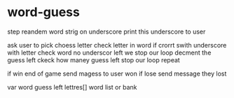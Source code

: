 # word-guess
step reandem word
strig on underscore
print this underscore to user


ask user to pick choess letter
check letter in word
if crorrt swith underscore with letter
check word no underscor left we stop our loop
decment the guess left
ckeck how maney guess left stop our loop
repeat

if win end of game send magess to user won
if lose send message they lost

var word
 guess left
lettres[]
word list or bank